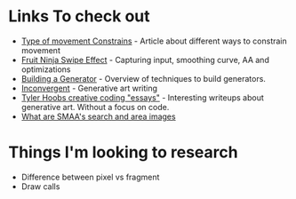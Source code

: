 
# Links To check out
- [Type of movement Constrains](https://zalo.github.io/blog/constraints/) - Article about different ways to constrain movement 
- [Fruit Ninja Swipe Effect](https://github.com/mattdesl/lwjgl-basics/wiki/LibGDX-Finger-Swipe#5-anti-aliasing-and-stroke-effects) - Capturing input, smoothing curve, AA and optimizations 
- [Building a Generator](http://www.galaxykate.com/blog/generator.html) - Overview of techniques to build generators. 
- [Inconvergent](https://inconvergent.net/#writing) - Generative art writing
- [Tyler Hoobs creative coding "essays"](https://tylerxhobbs.com/essays) - Interesting writeups about generative art. Without a focus on code.
- [What are SMAA's search and area images](https://github.com/vanruesc/postprocessing/issues/74) 
# Things I'm looking to research
- Difference between pixel vs fragment
- Draw calls
